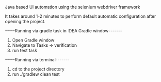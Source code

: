 Java based UI automation using the selenium webdriver framework

It takes around 1-2 minutes to perform default automatic configuration after opening the project.


-----Running via gradle task in IDEA Gradle window-------

1) Open Gradle window
2) Navigate to Tasks -> verification 
3) run test task


-----Running via terminal-------

1) cd to the project directory
2) run ./gradlew clean test
